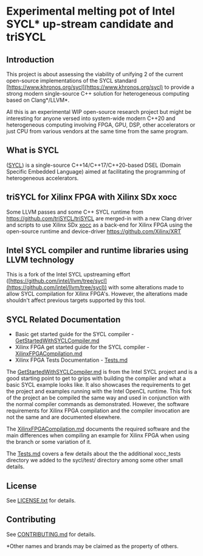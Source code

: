 # Experimental melting pot of Intel SYCL* up-stream candidate and triSYCL

## Introduction

This project is about assessing the viability of unifying 2 of the
current open-source implementations of the SYCL standard
[https://www.khronos.org/sycl](https://www.khronos.org/sycl) to
provide a strong modern single-source C++ solution for heterogeneous
computing based on Clang*/LLVM*.

All this is an experimental WIP open-source research project but might
be interesting for anyone versed into system-wide modern C++20 and
heterogeneous computing involving FPGA, GPU, DSP, other accelerators
or just CPU from various vendors at the same time from the same
program.

## What is SYCL

([SYCL](https://www.khronos.org/sycl/)) is a single-source
C++14/C++17/C++20-based DSEL (Domain Specific Embedded Language) aimed at
facilitating the programming of heterogeneous accelerators.

## triSYCL for Xilinx FPGA with Xilinx SDx xocc

Some LLVM passes and some C++ SYCL runtime from
https://github.com/triSYCL/triSYCL are merged-in with a new Clang
driver and scripts to use Xilinx SDx
[xocc](https://www.xilinx.com/html_docs/xilinx2018_3/sdaccel_doc/wrj1504034328013.html#wrj1504034328013)
as a back-end for Xilinx FPGA using the open-source runtime and
device-driver https://github.com/Xilinx/XRT

## Intel SYCL compiler and runtime libraries using LLVM technology

This is a fork of the Intel SYCL upstreaming effort
([https://github.com/intel/llvm/tree/sycl](https://github.com/intel/llvm/tree/sycl))
with some alterations made to allow SYCL compilation for Xilinx FPGA's. However,
the alterations made shouldn't affect previous targets supported by this tool.

## SYCL Related Documentation

- Basic get started guide for the SYCL compiler - [GetStartedWithSYCLCompiler.md](sycl/doc/GetStartedWithSYCLCompiler.md)
- Xilinx FPGA get started guide for the SYCL compiler - [XilinxFPGACompilation.md](sycl/doc/XilinxFPGACompilation.md)
- Xilinx FPGA Tests Documentation - [Tests.md](sycl/doc/Tests.md)

The [GetStartedWithSYCLCompiler.md](sycl/doc/GetStartedWithSYCLCompiler.md) is
from the Intel SYCL project and is a good starting point to get to grips with
building the compiler and what a basic SYCL example looks like. It also
showcases the requirements to get the project and examples running with the
Intel OpenCL runtime. This fork of the project an be compiled the same way
and used in conjunction with the normal compiler commands as demonstrated.
However, the software requirements for Xilinx FPGA compilation and the compiler
invocation are not the same and are documented elsewhere.

The [XilinxFPGACompilation.md](sycl/doc/XilinxFPGACompilation.md) documents the
required software and the main differences when compiling an example for Xilinx
FPGA when using the branch or some variation of it.

The [Tests.md](sycl/doc/Tests.md) covers a few details about the the additional
xocc_tests directory we added to the sycl/test/ directory among some other small
details.

## License
See [LICENSE.txt](llvm/LICENSE.TXT) for details.

## Contributing
See [CONTRIBUTING.md](CONTRIBUTING.md) for details.

*Other names and brands may be claimed as the property of others.
